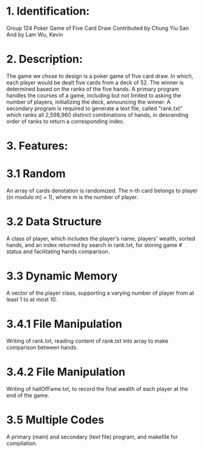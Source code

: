 # 1. Identification:
Group 124
Poker Game of Five Card Draw
Contributed by Chung Yiu San
And by Lam Wu, Kevin

# 2. Description:
The game we chose to design is a poker game of five card draw. In which, each player would be dealt five cards from a deck of 52. The winner is determined based on the ranks of the five hands. A primary program handles the courses of a game, including but not limited to asking the number of players, initializing the deck, announcing the winner. A secondary program is required to generate a text file, called "rank.txt" which ranks all 2,598,960 distinct combinations of hands, in descending order of ranks to return a corresponding index.

# 3. Features:
# 3.1 Random
An array of cards denotation is randomized. The n-th card belongs to player ((n modulo m) + 1), where m is the number of player.
# 3.2 Data Structure
A class of player, which includes the player's name, players' wealth, sorted hands, and an index returned by search in rank.txt, for storing game # status and facilitating hands comparison.
# 3.3 Dynamic Memory
A vector of the player class, supporting a varying number of player from at least 1 to at most 10.
# 3.4.1 File Manipulation
Writing of rank.txt, reading content of rank.txt into array to make comparison between hands.
# 3.4.2 File Manipulation
Writing of hallOfFame.txt, to record the final wealth of each player at the end of the game.
# 3.5 Multiple Codes
A primary (main) and secondary (text file) program, and makefile for compilation.
